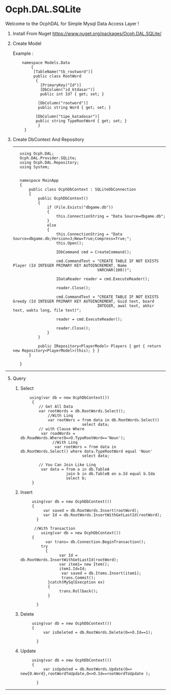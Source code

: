 # Ocph.DAL.SQLite

Welcome to the OcphDAL for Simple  Mysql Data Access Layer !
1. Install From Nuget
    https://www.nuget.org/packages/Ocph.DAL.SQLite/

3. Create Model 

    Example :

           namespace Models.Data
               {
                [TableName("tb_rootword")]
                public class RootWord
                 {
                   [PrimaryKey("Id")]
                   [DbColumn("id_ktdasar")]
                   public int Id? { get; set; }

                  [DbColumn("rootword")]
                  public string Word { get; set; }

                 [DbColumn("tipe_katadasar")]
                 public string TypeRootWord { get; set; }
                  }
            }
   
4. Create DbContext And Repository
   ***
              
          using Ocph.DAL;
          Ocph.DAL.Provider.SQLite;
          using Ocph.DAL.Repository;
          using System;
      

          namespace MainApp
          {
              public class OcphDbContext : SQLiteDbConnection
              {
                  public OcphDbContext()
                  {
                      if (File.Exists("dbgame.db"))
                      {
                          this.ConnectionString = "Data Source=dbgame.db";
                      }
                      else
                      {
                          this.ConnectionString = "Data Source=dbgame.db;Version=3;New=True;Compress=True;";
                          this.Open();

                          IDbCommand cmd = CreateCommand();

                          cmd.CommandText = "CREATE TABLE IF NOT EXISTS Player (Id INTEGER PRIMARY KEY AUTOINCREMENT, Name 
                                            VARCHAR(100))";

                          IDataReader reader = cmd.ExecuteReader();

                          reader.Close();

                          cmd.CommandText = "CREATE TABLE IF NOT EXISTS Greedy (Id INTEGER PRIMARY KEY AUTOINCREMENT, Guid text, board 
                                            INTEGER, awal text, akhir text, waktu long, file text)";

                          reader = cmd.ExecuteReader();

                          reader.Close();
                      }
                  }

                  public IRepository<PlayerModel> Players { get { return new Repository<PlayerModel>(this); } }
              }

          }
***

5. Query
   1. Select


              using(var db = new OcphDbContext())
               {
                  // Get All Data
                  var rootWords = db.RootWords.Select();
                      //With Linq 
                      var rootWors = from data in db.RootWords.Select()
                                     select data;
                  // with Clause Where
                   var roadWords = db.RoadWords.Where(O=>O.TypeRootWord=='Noun');
                        //With Linq
                         var rootWors = from data in db.RootWords.Select() where data.TypeRootWord equal 'Noun'
                                     select data;

                  // You Can Join Like Linq
                   var data = from a in db.TableA  
                              join b in db.TableB on a.Id equal b.Ida
                              select b;
               }

   2. Insert
                 
               using(var db = new OcphDbContext())
               {
                    var saved = db.RootWords.Insert(rootWord);
                    var Id = db.RootWords.InsertWithGetLastId(rootWord);
                 }

                //With Transaction
                   using(var db = new OcphDbContext())
               {
                     var trans= db.Connection.BeginTransaction();
                   try
                     {
                           var Id = db.RootWords.InsertWithGetLastId(rootWord);
                           var item1= new Item();
                           item1.Id=Id;
                            var saved = db.Items.Insert(item1);
                            trans.Commit();
                      }catch(MySqlExecption ex)
                      {
                           trans.Rollback();   
                      }
                    
                 }
                  
   3. Delete


               using(var db = new OcphDbContext())
               {
                    var isDeleted = db.RootWords.Delete(O=>O.Id==1);
                 
                 }

    
   4. Update


               using(var db = new OcphDbContext())
               {
                    var isUpdated = db.RootWords.Update(O=> new{O.Word},rootWordToUpdate,O=>O.Id==rootWordToUpdate );
                 
                 }


***
